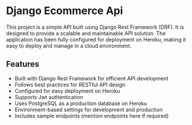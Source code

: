 
# Django Ecommerce Api

This project is a simple API built using Django Rest Framework (DRF). It is designed to provide a scalable and maintainable API solution. The application has been fully configured for deployment on Heroku, making it easy to deploy and manage in a cloud environment.




## Features
- Built with Django Rest Framework for efficient API development
- Follows best practices for RESTful API design
- Configured for easy deployment on Heroku
- Supports Jwt authentication
- Uses PostgreSQL as a production database on Heroku
- Environment-based settings for development and production
- Includes sample endpoints (mention endpoints here if required)

